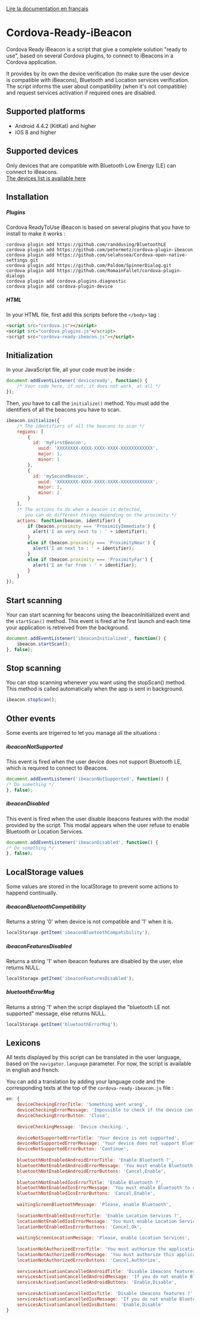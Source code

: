 [Lire la documentation en français](https://github.com/RomainFallet/Cordova-Ready-iBeacon/blob/master/LISEZ-MOI.md)

# Cordova-Ready-iBeacon
Cordova Ready iBeacon is a script that give a complete solution "ready to use", based on several Cordova plugins, to connect to iBeacons in a Cordova application.

It provides by its own the device verification (to make sure the user device is compatible with iBeacons), Bluetooth and Location services verification. The script informs the user about compatibility (when it's not compatible) and request services activation if required ones are disabled.

## Supported platforms
- Android 4.4.2 (KitKat) and higher
- iOS 8 and higher

## Supported devices
Only devices that are compatible with Bluetooth Low Energy (LE) can connect to iBeacons.<br />
[The devices list is available here](http://www.bluetooth.com/Pages/Bluetooth-Smart-Devices-List.aspx)

## Installation

##### Plugins
Cordova ReadyToUse iBeacon is based on several plugins that you have to install to make it works :

    cordova plugin add https://github.com/randdusing/BluetoothLE
    cordova plugin add https://github.com/petermetz/cordova-plugin-ibeacon
    cordova plugin add https://github.com/selahssea/Cordova-open-native-settings.git
    cordova plugin add https://github.com/Paldom/SpinnerDialog.git
    cordova plugin add https://github.com/RomainFallet/cordova-plugin-dialogs
    cordova plugin add cordova.plugins.diagnostic
    cordova plugin add cordova-plugin-device
    
##### HTML
In your HTML file, first add this scripts before the ```</body>``` tag :<br />

```html
<script src="cordova.js"></script>
<script src="cordova_plugins.js"</script>
<script src="cordova-ready-ibeacon.js"></script>
```

## Initialization
In your JavaScript file, all your code must be inside :
```javascript
document.addEventListener('deviceready', function() {
    /* Your code here, if not, it does not work, at all */
});
```

Then, you have to call the ```initialize()``` method. You must add the identifiers of all the beacons you have to scan.
```javascript
ibeacon.initialize({
    /* The identifiers of all the beacons to scan */
    regions: [
    	{
          id: 'myFirstBeacon',
    		uuid: 'XXXXXXXX-XXXX-XXXX-XXXX-XXXXXXXXXXXX',
    		major: 1,
    		minor: 1
    	},
    	{
          id: 'mySecondBeacon',
    		uuid: 'XXXXXXXX-XXXX-XXXX-XXXX-XXXXXXXXXXXX',
    		major: 1,
    		minor: 2
    	}
    ],
    /* The actions to do when a beacon is detected,
       you can do different things depending on the proximity */
    actions: function(beacon, identifier) {
    	if (beacon.proximity === 'ProximityImmediate') {
    	  alert('I am very next to : ' + identifier);
    	}
    	else if (beacon.proximity === 'ProximityNear') {
    	  alert('I am next to : ' + identifier);
    	}
    	else if (beacon.proximity === 'ProximityFar') {
    	  alert('I am far from : ' + identifier);
    	}
    }
});
```

## Start scanning
Your can start scanning for beacons using the ibeaconInitialized event and the ```startScan()``` method.
This event is fired at he first launch and each time your application is retreived from the background.
```javascript
document.addEventListener('ibeaconInitialized', function() {
	ibeacon.startScan();
}, false);
```

## Stop scanning
You can stop scanning whenever you want using the stopScan() method. This method is called automatically when the app is sent in background.
```javascript
ibeacon.stopScan();
````

## Other events
Some events are trigerred to let you manage all the situations :

##### ibeaconNotSupported
This event is fired when the user device does not support Bluetooth LE, which is required to connect to iBeacons.
```javascript
document.addEventListener('ibeaconNotSupported', function() {
/* Do something */
}, false);
```

##### ibeaconDisabled
This event is fired when the user disable ibeacons features with the modal provided by the script. This modal appears when the user refuse to enable Bluetooth or Location Services.
```javascript
document.addEventListener('ibeaconDisabled', function() {
/* Do something */
}, false);
```

## LocalStorage values
Some values are stored in the localStorage to prevent some actions to happend continually.

##### ibeaconBluetoothCompatibility
Returns a string '0' when device is not compatible and '1' when it is.
```javascript
localStorage.getItem('ibeaconBluetoothCompatibility');
```

##### ibeaconFeaturesDisabled
Returns a string '1' when ibeacon features are disabled by the user, else returns NULL.
```javascript
localStorage.getItem('ibeaconFeaturesDisabled');
```

##### bluetoothErrorMsg
Returns a string '1' when the script displayed the "bluetooth LE not supported" message, else returns NULL.
```javascript
localStorage.getItem('bluetoothErrorMsg');
```

## Lexicons
All texts displayed by this script can be translated in the user language, based on the ```navigator.language``` parameter.
For now, the script is available in english and french.

You can add a translation by adding your language code and the corresponding texts at the top of the ```cordova-ready-ibeacon.js``` file :
```javascript
en: {
	deviceCheckingErrorTitle: 'Something went wrong',
	deviceCheckingErrorMessage: 'Impossible to check if the device can connect to ibeacons. Please, activate Bluetooth and restart the application.',
	deviceCheckingErrorButton: 'Close',
        
	deviceCheckingMessage: 'Device checking.',
        
	deviceNotSupportedErrorTitle: 'Your device is not supported',
	deviceNotSupportedErrorMessage: 'Your device does not support Bluetooth 4.0, functionalities related to ibeacons are disabled.',
	deviceNotSupportedErrorButton: 'Continue',
	
	bluetoothNotEnabledAndroidErrorTitle: 'Enable Bluetooth ?',
	bluetoothNotEnabledAndroidErrorMessage: 'You must enable Bluetooth to connect to ibeacons.',
	bluetoothNotEnabledAndroidErrorButtons: 'Cancel,Enable',
	
	bluetoothNotEnabledIosErrorTitle: 'Enable Bluetooth ?',
	bluetoothNotEnabledIosErrorMessage: 'You must enable Bluetooth to connect to ibeacons.\n\n(Settings -> Bluetooth)',
	bluetoothNotEnabledIosErrorButtons: 'Cancel,Enable',
	
	waitingScreenBluetoothMessage: 'Please, enable Bluetooth',
	
	locationNotEnabledIosErrorTitle: 'Enable Location Services ?',
	locationNotEnabledIosErrorMessage: 'You must enable Location Services to connect to ibeacons.\n\n(Settings -> Privacy ->\nLocation Services)',
	locationNotEnabledIosErrorButtons: 'Cancel,Ok',
	
	waitingScreenLocationMessage: 'Please, enable Location Services',
	
	locationNotAuthorizedErrorTitle: 'You must authorize the application',
	locationNotAuthorizedErrorMessage: 'You must authorize this application to use Location Services to connect to ibeacons.',
	locationNotAuthorizedErrorButtons: 'Cancel,Authorize',
	
	servicesActivationCancelledAndroidTitle: 'Disable ibeacons features ?',
	servicesActivationCancelledAndroidMessage: 'If you do not enable Bluetooth, ibeacons features will be disabled.\n\nAre you sure ?',
	servicesActivationCancelledAndroidButtons: 'Enable,Disable',
	
	servicesActivationCancelledIosTitle: 'Disable ibeacons features ?',
	servicesActivationCancelledIosMessage: 'If you do not enable Bluetooth and Location Services, ibeacons features will be disabled.\n\nAre you sure ?',
	servicesActivationCancelledIosButtons: 'Enable,Disable'
}
```
